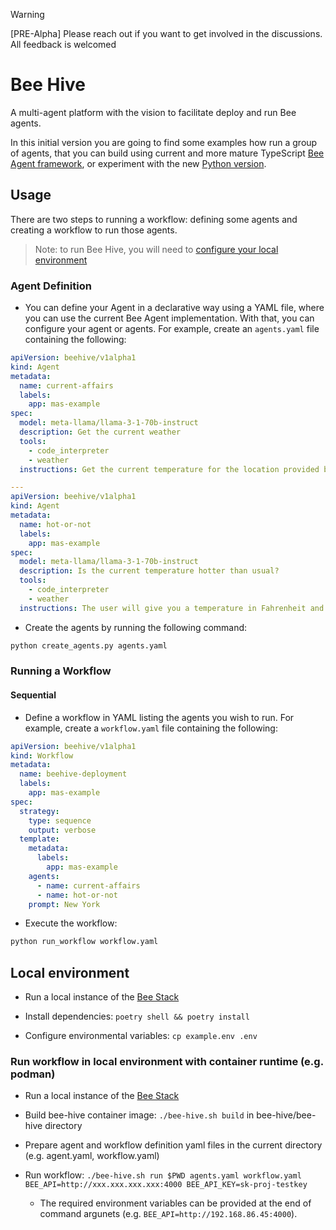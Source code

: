 > [!WARNING]
> [PRE-Alpha] Please reach out if you want to get involved in the discussions. All feedback is welcomed

# Bee Hive

A multi-agent platform with the vision to facilitate deploy and run Bee agents.

In this initial version you are going to find some examples how run a group of agents, that you can build using current and more mature TypeScript [Bee Agent framework](https://github.com/i-am-bee/bee-agent-framework), or experiment with the new [Python version](../framework/bee-py).

## Usage

There are two steps to running a workflow: defining some agents and creating a workflow to run those agents.

> Note: to run Bee Hive, you will need to [configure your local environment](#local-environment)

### Agent Definition

* You can define your Agent in a declarative way using a YAML file, where you can use the current Bee Agent implementation. With that, you can configure your agent or agents. For example, create an `agents.yaml` file containing the following:

```yaml
apiVersion: beehive/v1alpha1
kind: Agent
metadata:
  name: current-affairs
  labels:
    app: mas-example
spec:
  model: meta-llama/llama-3-1-70b-instruct
  description: Get the current weather
  tools:
    - code_interpreter
    - weather
  instructions: Get the current temperature for the location provided by the user. Return results in Fahrenheit.

---
apiVersion: beehive/v1alpha1
kind: Agent
metadata:
  name: hot-or-not
  labels:
    app: mas-example
spec:
  model: meta-llama/llama-3-1-70b-instruct
  description: Is the current temperature hotter than usual?
  tools:
    - code_interpreter
    - weather
  instructions: The user will give you a temperature in Fahrenheit and a location. Use the OpenMateo weather tool to find the average monthly temperature for the location. Answer if the temperature provided by the user is hotter or colder than the average found by the tool.
```

* Create the agents by running the following command:

```bash
python create_agents.py agents.yaml
```

### Running a Workflow

#### Sequential

* Define a workflow in YAML listing the agents you wish to run. For example, create a `workflow.yaml` file containing the following:

```yaml
apiVersion: beehive/v1alpha1
kind: Workflow
metadata:
  name: beehive-deployment
  labels:
    app: mas-example
spec:
  strategy:
    type: sequence
    output: verbose
  template:
    metadata:
      labels:
        app: mas-example
    agents:
      - name: current-affairs
      - name: hot-or-not
    prompt: New York
```

* Execute the workflow:

```bash
python run_workflow workflow.yaml
```

## Local environment

* Run a local instance of the [Bee Stack](https://github.com/i-am-bee/bee-stack)

* Install dependencies: `poetry shell && poetry install`

* Configure environmental variables: `cp example.env .env`

### Run workflow in local environment with container runtime (e.g. podman)

* Run a local instance of the [Bee Stack](https://github.com/i-am-bee/bee-stack)

* Build bee-hive container image: `./bee-hive.sh build` in	bee-hive/bee-hive directory

* Prepare agent and workflow definition yaml files in the current directory (e.g. agent.yaml, workflow.yaml)

* Run workflow: `./bee-hive.sh run $PWD agents.yaml workflow.yaml BEE_API=http://xxx.xxx.xxx.xxx:4000 BEE_API_KEY=sk-proj-testkey`
  * The required environment variables can be provided at the end of command argunets (e.g.  `BEE_API=http://192.168.86.45:4000`).  
  
